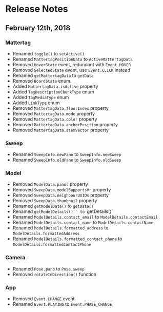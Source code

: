 # Release Notes

## February 12th, 2018

### Mattertag

- Renamed `toggle()` to `setActive()`
- Renamed `MattertagPositionData` to `ActiveMattertagData`
- Removed `HoverState` event, redundant with `Event.HOVER`
- Removed `SelectedState` event, use `Event.CLICK` instead`
- Renamed `getMattertagData` to `getData`
- Removed `BoardState` enum.
- Added `MattertagData.isActive` property
- Added `TagDescriptionChunkType` enum
- Added `TagMediaType` enum
- Added `LinkType` enum
- Removed `MattertagData.floorIndex` property
- Removed `MattertagData.mode` property
- Removed `MattertagData.color` property
- Removed `MattertagData.anchorPosition` property
- Removed `MattertagData.stemVector` property

### Sweep

- Renamed `SweepInfo.newPano` to `SweepInfo.newSweep`
- Renamed `SweepInfo.oldPano` to `SweepInfo.oldSweep`

### Model

- Removed `ModelData.panos` property
- Removed `SweepData.modelSupportsVr` property
- Removed `SweepData.neighbourUUIDs` property
- Removed `SweepData.thumbnail` property
- Renamed `getModelData()` to `getData()`
- Renamed `getModelDetails()`` to `getDetails()`
- Renamed `ModelDetails.contact_email` to `ModelDetails.contactEmail`
- Renamed `ModelDetails.contact_name` to `ModelDetails.contactName`
- Renamed `ModelDetails.formatted_address` to `ModelDetails.formattedAddress`
- Renamed `ModelDetails.formatted_contact_phone` to `ModelDetails.formattedContactPhone`

### Camera

- Renamed `Pose.pano` to `Pose.sweep`
- Removed `rotateInDirection()` function

### App

- Removed `Event.CHANGE` event
- Renamed `Event.PLAYING` to `Event.PHASE_CHANGE`

